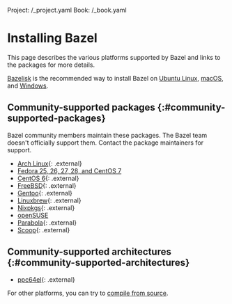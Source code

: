 Project: /_project.yaml
Book: /_book.yaml

# Installing Bazel

This page describes the various platforms supported by Bazel and links
to the packages for more details.

[Bazelisk](/install/bazelisk) is the recommended way to install Bazel on [Ubuntu Linux](/install/ubuntu), [macOS](/install/os-x), and [Windows](/install/windows).

## Community-supported packages {:#community-supported-packages}

Bazel community members maintain these packages. The Bazel team doesn't
officially support them. Contact the package maintainers for support.

*   [Arch Linux](https://www.archlinux.org/packages/community/x86_64/bazel/){: .external}
*   [Fedora 25, 26, 27, 28, and CentOS 7](/install/redhat)
*   [CentOS 6](https://github.com/sub-mod/bazel-builds){: .external}
*   [FreeBSD](https://www.freshports.org/devel/bazel){: .external}
*   [Gentoo](https://packages.gentoo.org/packages/dev-util/bazel){: .external}
*   [Linuxbrew](https://github.com/Linuxbrew/homebrew-core/blob/master/Formula/bazel.rb){: .external}
*   [Nixpkgs](https://github.com/NixOS/nixpkgs/blob/master/pkgs/development/tools/build-managers/bazel){: .external}
*   [openSUSE](/install/suse)
*   [Parabola](https://www.parabola.nu/packages/?q=bazel){: .external}
*   [Scoop](https://github.com/scoopinstaller/scoop-main/blob/master/bucket/bazel.json){: .external}

## Community-supported architectures {:#community-supported-architectures}

*   [ppc64el](https://oplab9.parqtec.unicamp.br/pub/ppc64el/bazel){: .external}

For other platforms, you can try to [compile from source](/install/compile-source).
